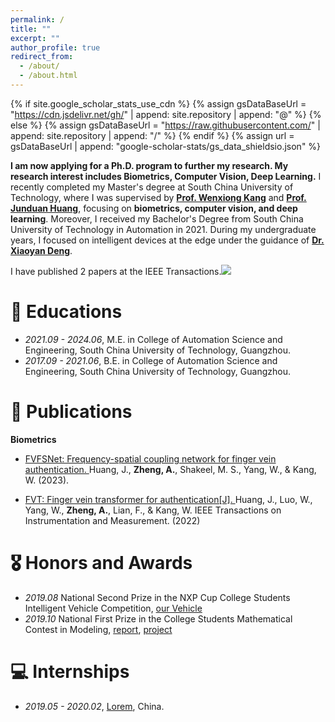 ```yaml
---
permalink: /
title: ""
excerpt: ""
author_profile: true
redirect_from: 
  - /about/
  - /about.html
---
```


{% if site.google_scholar_stats_use_cdn %}
{% assign gsDataBaseUrl = "https://cdn.jsdelivr.net/gh/" | append: site.repository | append: "@" %}
{% else %}
{% assign gsDataBaseUrl = "https://raw.githubusercontent.com/" | append: site.repository | append: "/" %}
{% endif %}
{% assign url = gsDataBaseUrl | append: "google-scholar-stats/gs_data_shieldsio.json" %}

<span class='anchor' id='about-me'></span>

**I am now applying for a Ph.D. program to further my research. My research interest includes Biometrics, Computer Vision, Deep Learning.** I recently completed my Master's degree at South China University of Technology, where I was supervised by **[Prof. Wenxiong Kang](https://www.scholat.com/auwxkang)** and **[Prof. Junduan Huang](https://www.scholat.com/junduanhuang)**, focusing on **biometrics, computer vision, and deep learning**. Moreover, I received my Bachelor's Degree from South China University of Technology in Automation in 2021. During my undergraduate years, I focused on intelligent devices at the edge under the guidance of **[Dr. Xiaoyan Deng](https://ieeexplore.ieee.org/author/37086300159)**.


I have published 2 papers at the IEEE Transactions.<a href='https://scholar.google.com/citations?user=GYHA_S8AAAAJ&hl=zh-CN'><img src="https://img.shields.io/endpoint?url={{ url | url_encode }}&logo=Google%20Scholar&labelColor=f6f6f6&color=9cf&style=flat&label=citations"></a>


# 📖 Educations
- *2021.09 - 2024.06*, M.E. in College of Automation Science and Engineering, South China University of Technology, Guangzhou. 
- *2017.09 - 2021.06*, B.E. in College of Automation Science and Engineering, South China University of Technology, Guangzhou. 


# 📝 Publications 

<div class='paper-box'>
<!-- <div class='paper-box-image'>
<div>
<div class="badge">CVPR 2016</div>
<img src='images/500x300.png' alt="sym" width="100%">
</div>
</div> -->
<div class='paper-box-text' markdown="1">

<!-- [Deep Residual Learning for Image Recognition](https://openaccess.thecvf.com/content_cvpr_2016/papers/He_Deep_Residual_Learning_CVPR_2016_paper.pdf)

**Kaiming He**, Xiangyu Zhang, Shaoqing Ren, Jian Sun -->

**Biometrics** 

- [FVFSNet: Frequency-spatial coupling network for finger vein authentication. ](https://scholar.google.com/citations?view_op=view_citation&hl=zh-CN&user=GYHA_S8AAAAJ&citation_for_view=GYHA_S8AAAAJ:9yKSN-GCB0IC) Huang, J., **Zheng, A.**, Shakeel, M. S., Yang, W., & Kang, W. (2023).

- [FVT: Finger vein transformer for authentication[J]. ](https://scholar.google.com/citations?view_op=view_citation&hl=zh-CN&user=GYHA_S8AAAAJ&citation_for_view=GYHA_S8AAAAJ:d1gkVwhDpl0C) Huang, J., Luo, W., Yang, W., **Zheng, A.**, Lian, F., & Kang, W. IEEE Transactions on Instrumentation and Measurement. (2022)

</div>
</div>



# 🎖 Honors and Awards
- *2019.08* National Second Prize in the NXP Cup College Students Intelligent Vehicle Competition, [our Vehicle](/images/Intelligent_Vehicle.jpeg)
- *2019.10* National First Prize in the College Students Mathematical Contest in Modeling, [report](https://github.com/Sahala08/CUMCM2019-A/blob/master/docs/A201919002111.pdf), [project](https://github.com/Sahala08/CUMCM2019-A)


# 💻 Internships
- *2019.05 - 2020.02*, [Lorem](https://github.com/), China.